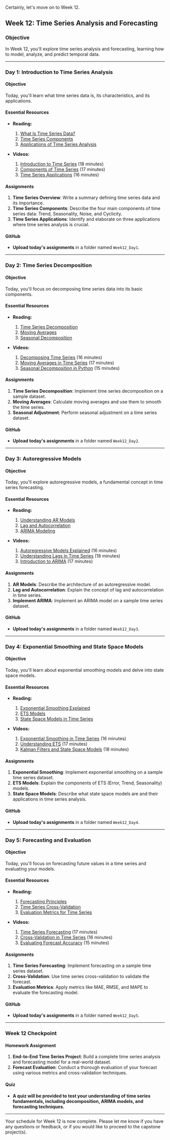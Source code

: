 ﻿Certainly, let's move on to Week 12.

## Week 12: Time Series Analysis and Forecasting

### Objective

In Week 12, you'll explore time series analysis and forecasting, learning how to model, analyze, and predict temporal data.

---

### Day 1: Introduction to Time Series Analysis

#### Objective

Today, you'll learn what time series data is, its characteristics, and its applications.

#### Essential Resources

- **Reading:**
  1. [What Is Time Series Data?](https://towardsdatascience.com/the-complete-guide-to-time-series-analysis-and-forecasting-70d476bfe775)
  2. [Time Series Components](https://people.duke.edu/~rnau/411arim.htm)
  3. [Applications of Time Series Analysis](https://www.datasciencecentral.com/profiles/blogs/applications-of-time-series-analysis)

- **Videos:**
  1. [Introduction to Time Series](https://www.youtube.com/watch?v=Prpu_U5tKkE) (18 minutes)
  2. [Components of Time Series](https://www.youtube.com/watch?v=JNfxr4BQrLk) (17 minutes)
  3. [Time Series Applications](https://www.youtube.com/watch?v=iyxFdgLQATo) (16 minutes)

#### Assignments

1. **Time Series Overview**: Write a summary defining time series data and its importance.
2. **Time Series Components**: Describe the four main components of time series data: Trend, Seasonality, Noise, and Cyclicity.
3. **Time Series Applications**: Identify and elaborate on three applications where time series analysis is crucial.

#### GitHub

- **Upload today's assignments** in a folder named `Week12_Day1`.

---

### Day 2: Time Series Decomposition

#### Objective

Today, you'll focus on decomposing time series data into its basic components.

#### Essential Resources

- **Reading:**
  1. [Time Series Decomposition](https://otexts.com/fpp2/decomposition.html)
  2. [Moving Averages](https://www.investopedia.com/terms/m/movingaverage.asp)
  3. [Seasonal Decomposition](https://machinelearningmastery.com/decompose-time-series-data-trend-seasonality/)

- **Videos:**
  1. [Decomposing Time Series](https://www.youtube.com/watch?v=6il63S9qM0M) (16 minutes)
  2. [Moving Averages in Time Series](https://www.youtube.com/watch?v=vsKO6gG7R_4) (17 minutes)
  3. [Seasonal Decomposition in Python](https://www.youtube.com/watch?v=D9y6dcy0xK8) (15 minutes)

#### Assignments

1. **Time Series Decomposition**: Implement time series decomposition on a sample dataset.
2. **Moving Averages**: Calculate moving averages and use them to smooth the time series.
3. **Seasonal Adjustment**: Perform seasonal adjustment on a time series dataset.

#### GitHub

- **Upload today's assignments** in a folder named `Week12_Day2`.

---

### Day 3: Autoregressive Models

#### Objective

Today, you'll explore autoregressive models, a fundamental concept in time series forecasting.

#### Essential Resources

- **Reading:**
  1. [Understanding AR Models](https://www.machinelearningplus.com/time-series/arima-model-time-series-forecasting-python/)
  2. [Lag and Autocorrelation](https://online.stat.psu.edu/stat510/lesson/1/1.2)
  3. [ARIMA Modeling](https://www.datascience.com/blog/introduction-to-forecasting-with-arima-in-r-learn-data-science-tutorials)

- **Videos:**
  1. [Autoregressive Models Explained](https://www.youtube.com/watch?v=5-2C4eO4cPQ) (16 minutes)
  2. [Understanding Lags in Time Series](https://www.youtube.com/watch?v=9MEwpM4CjIk) (18 minutes)
  3. [Introduction to ARIMA](https://www.youtube.com/watch?v=d_oT2VitymU) (17 minutes)

#### Assignments

1. **AR Models**: Describe the architecture of an autoregressive model.
2. **Lag and Autocorrelation**: Explain the concept of lag and autocorrelation in time series.
3. **Implement ARIMA**: Implement an ARIMA model on a sample time series dataset.

#### GitHub

- **Upload today's assignments** in a folder named `Week12_Day3`.

---

### Day 4: Exponential Smoothing and State Space Models

#### Objective

Today, you'll learn about exponential smoothing models and delve into state space models.

#### Essential Resources

- **Reading:**
  1. [Exponential Smoothing Explained](https://otexts.com/fpp2/expsmooth.html)
  2. [ETS Models](https://towardsdatascience.com/holt-winters-exponential-smoothing-d703072c0572)
  3. [State Space Models in Time Series](https://www.quantstart.com/articles/State-Space-Models-and-the-Kalman-Filter)

- **Videos:**
  1. [Exponential Smoothing in Time Series](https://www.youtube.com/watch?v=k_HN0wOKDd0) (16 minutes)
  2. [Understanding ETS](https://www.youtube.com/watch?v=VYpAodrj2fo) (17 minutes)
  3. [Kalman Filters and State Space Models](https://www.youtube.com/watch?v=CaCcOwJPytQ) (18 minutes)

#### Assignments

1. **Exponential Smoothing**: Implement exponential smoothing on a sample time series dataset.
2. **ETS Models**: Explain the components of ETS (Error, Trend, Seasonality) models.
3. **State Space Models**: Describe what state space models are and their applications in time series analysis.

#### GitHub

- **Upload today's assignments** in a folder named `Week12_Day4`.

---

### Day 5: Forecasting and Evaluation

#### Objective

Today, you'll focus on forecasting future values in a time series and evaluating your models.

#### Essential Resources

- **Reading:**
  1. [Forecasting Principles](https://otexts.com/fpp2/forecasting.html)
  2. [Time Series Cross-Validation](https://machinelearningmastery.com/backtest-time-series-forecasting-models-python/)
  3. [Evaluation Metrics for Time Series](https://medium.com/@josemarcialportilla/using-python-and-auto-arima-to-forecast-seasonal-time-series-90877adff03c)

- **Videos:**
  1. [Time Series Forecasting](https://www.youtube.com/watch?v=_vQ0W_qXMxk) (17 minutes)
  2. [Cross-Validation in Time Series](https://www.youtube.com/watch?v=T1mPw5IR55Y) (16 minutes)
  3. [Evaluating Forecast Accuracy](https://www.youtube.com/watch?v=2AQKmw14mHM) (15 minutes)

#### Assignments

1. **Time Series Forecasting**: Implement forecasting on a sample time series dataset.
2. **Cross-Validation**: Use time series cross-validation to validate the forecast.
3. **Evaluation Metrics**: Apply metrics like MAE, RMSE, and MAPE to evaluate the forecasting model.

#### GitHub

- **Upload today's assignments** in a folder named `Week12_Day5`.

---

### Week 12 Checkpoint

#### Homework Assignment

1. **End-to-End Time Series Project**: Build a complete time series analysis and forecasting model for a real-world dataset.
2. **Forecast Evaluation**: Conduct a thorough evaluation of your forecast using various metrics and cross-validation techniques.

#### Quiz

- **A quiz will be provided to test your understanding of time series fundamentals, including decomposition, ARIMA models, and forecasting techniques.**

---

Your schedule for Week 12 is now complete. Please let me know if you have any questions or feedback, or if you would like to proceed to the capstone project(s).
